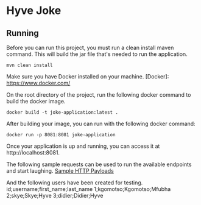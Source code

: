 # Hyve Joke

## Running

Before you can run this project, you must run a clean install maven command. This will build the jar file that's needed to run the application.

```
mvn clean install
```

Make sure you have Docker installed on your machine.
[Docker]: https://www.docker.com/

On the root directory of the project, run the following docker command to build the docker image.

```
docker build -t joke-application:latest .
```

After building your image, you can run with the following docker command:

```
docker run -p 8081:8081 joke-application
```

Once your application is up and running, you can access it at http://localhost:8081.

The following sample requests can be used to run the available endpoints and start laughing.
[Sample HTTP Payloads](Sample%20payloads.http)

And the following users have been created for testing.
id;username;first_name;last_name
1;kgomotso;Kgomotso;Mfubha
2;skye;Skye;Hyve
3;didier;Didier;Hyve

